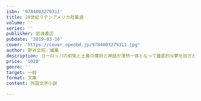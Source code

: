```yaml
---
isbn: '9784003279311'
title: 20世紀ラテンアメリカ短篇選
volume: ''
series: ''
publisher: 岩波書店
pubdate: '2019-03-16'
cover: 'https://cover.openbd.jp/9784003279311.jpg'
author: 野谷文昭／編集
description: ヨーロッパの前衛と土着の魔術と神話が渾然一体となって蠱惑的な夢を紡ぎだす十六篇．ヨーロッパが驚嘆した南米の洗練．
price: '1020'
genre: ''
target: 一般
format: 文庫
content: 外国文学小説

---
```

